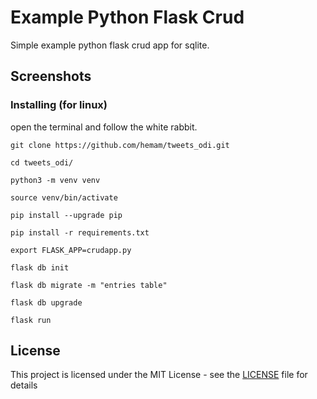 # Example Python Flask Crud

 Simple example python flask crud app for sqlite.
 
## Screenshots

 
 
### Installing (for linux)

open the terminal and follow the white rabbit.


```
git clone https://github.com/hemam/tweets_odi.git
```
```
cd tweets_odi/
```
```
python3 -m venv venv
```
```
source venv/bin/activate
```
```
pip install --upgrade pip
```
```
pip install -r requirements.txt
```
```
export FLASK_APP=crudapp.py
```
```
flask db init
```
```
flask db migrate -m "entries table"
```
```
flask db upgrade
```
```
flask run
```

## License

This project is licensed under the MIT License - see the [LICENSE](LICENSE) file for details
